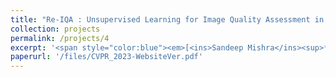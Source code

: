 ```yaml
---
title: "Re-IQA : Unsupervised Learning for Image Quality Assessment in the Wild"
collection: projects
permalink: /projects/4
excerpt: '<span style="color:blue"><em>[<ins>Sandeep Mishra</ins><sup>*</sup>](https://sandeep-sm.github.io/)</em></span>, <span style="color:blue"><em>[Avinab Saha<sup>*</sup>](https://www.linkedin.com/in/avinab-saha-4bb09b57/)</em></span> , <span style="color:blue"><em>[Alan C. Bovik](https://www.ece.utexas.edu/people/faculty/alan-bovik)</em></span> <br> This work is currently under review.'
paperurl: '/files/CVPR_2023-WebsiteVer.pdf'
---
```

